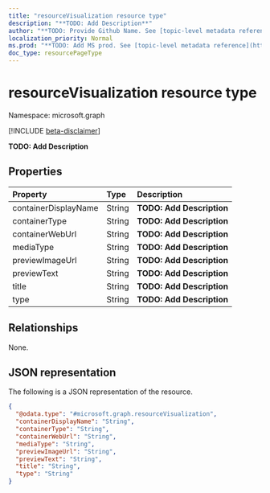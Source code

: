 ```yaml
---
title: "resourceVisualization resource type"
description: "**TODO: Add Description**"
author: "**TODO: Provide Github Name. See [topic-level metadata reference](https://msgo.azurewebsites.net/add/document/guidelines/metadata.html#topic-level-metadata)**"
localization_priority: Normal
ms.prod: "**TODO: Add MS prod. See [topic-level metadata reference](https://msgo.azurewebsites.net/add/document/guidelines/metadata.html#topic-level-metadata)**"
doc_type: resourcePageType
---
```


# resourceVisualization resource type

Namespace: microsoft.graph

[!INCLUDE [beta-disclaimer](../../includes/beta-disclaimer.md)]

**TODO: Add Description**

## Properties
|Property|Type|Description|
|:---|:---|:---|
|containerDisplayName|String|**TODO: Add Description**|
|containerType|String|**TODO: Add Description**|
|containerWebUrl|String|**TODO: Add Description**|
|mediaType|String|**TODO: Add Description**|
|previewImageUrl|String|**TODO: Add Description**|
|previewText|String|**TODO: Add Description**|
|title|String|**TODO: Add Description**|
|type|String|**TODO: Add Description**|

## Relationships
None.

## JSON representation
The following is a JSON representation of the resource.
<!-- {
  "blockType": "resource",
  "@odata.type": "microsoft.graph.resourceVisualization"
}
-->
``` json
{
  "@odata.type": "#microsoft.graph.resourceVisualization",
  "containerDisplayName": "String",
  "containerType": "String",
  "containerWebUrl": "String",
  "mediaType": "String",
  "previewImageUrl": "String",
  "previewText": "String",
  "title": "String",
  "type": "String"
}
```

